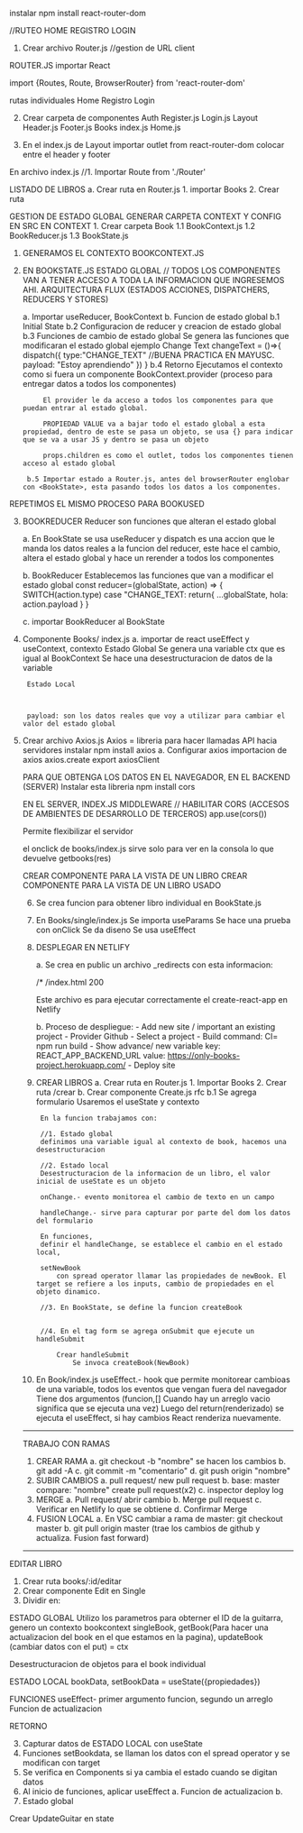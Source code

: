 instalar npm install react-router-dom

//RUTEO
HOME
REGISTRO
LOGIN


1. Crear archivo Router.js //gestion de URL client

ROUTER.JS
importar React

import {Routes, Route, BrowserRouter} from 'react-router-dom'

rutas individuales
Home
Registro
Login

2. Crear carpeta de componentes
Auth
    Register.js
    Login.js
Layout
    Header.js
    Footer.js
Books
    index.js
Home.js

3. En el index.js de Layout
importar outlet from react-router-dom
colocar entre el header y footer


En archivo index.js
 //1. Importar Route from './Router'


LISTADO DE LIBROS
a. Crear ruta en Router.js 
    1. importar Books
    2. Crear ruta

GESTION DE ESTADO GLOBAL
GENERAR CARPETA CONTEXT Y CONFIG EN SRC
EN CONTEXT
    1. Crear carpeta Book
        1.1 BookContext.js
        1.2 BookReducer.js
        1.3 BookState.js

1. GENERAMOS EL CONTEXTO BOOKCONTEXT.JS
2. EN BOOKSTATE.JS
    ESTADO GLOBAL // TODOS LOS COMPONENTES VAN A TENER ACCESO A TODA LA INFORMACION QUE INGRESEMOS AHI.
    ARQUITECTURA FLUX (ESTADOS ACCIONES, DISPATCHERS, REDUCERS Y STORES)

    a. Importar useReducer, BookContext
    b. Funcion de estado global
        b.1 Initial State
        b.2 Configuracion de reducer y creacion de estado global
        b.3 Funciones de cambio de estado global
        Se genera las funciones que modificaran el estado global ejemplo Change Text
        changeText = ()=>{
            dispatch({
                type:"CHANGE_TEXT" //BUENA PRACTICA EN MAYUSC.
                payload: "Estoy aprendiendo"
            })
        }
        b.4 Retorno
            Ejecutamos el contexto como si fuera un componente BookContext.provider (proceso para entregar datos a todos los componentes)
            
            El provider le da acceso a todos los componentes para que puedan entrar al estado global.
            
            PROPIEDAD VALUE va a bajar todo el estado global a esta propiedad, dentro de este se pasa un objeto, se usa {} para indicar que se va a usar JS y dentro se pasa un objeto

            props.children es como el outlet, todos los componentes tienen acceso al estado global

        b.5 Importar estado a Router.js, antes del browserRouter englobar con <BookState>, esta pasando todos los datos a los componentes.

REPETIMOS EL MISMO PROCESO PARA BOOKUSED


3. BOOKREDUCER
   Reducer son funciones que alteran el estado global

    a. En BookState se usa useReducer y dispatch es una accion que le manda los datos reales a la funcion del reducer, este hace el cambio, altera el estado global y hace un rerender a todos los componentes

    b. BookReducer
    Establecemos las funciones que van a modificar el estado global
    const reducer=(globalState, action) => { 
        SWITCH(action.type)
            case "CHANGE_TEXT:
            return{
                ...globalState,
                hola: action.payload
            }        }

    c. importar BookReducer al BookState

4. Componente Books/ index.js
    a. importar de react useEffect y useContext, contexto
        Estado Global
        Se genera una variable ctx que es igual al BookContext
        Se hace una desestructuracion de datos de la variable

        Estado Local



        payload: son los datos reales que voy a utilizar para cambiar el valor del estado global

5. Crear archivo Axios.js
    Axios = libreria para hacer llamadas API hacia servidores
    instalar npm install axios
    a. Configurar axios
        importacion de axios
        axios.create
        export axiosClient

    PARA QUE OBTENGA LOS DATOS EN EL NAVEGADOR, EN EL BACKEND (SERVER) Instalar esta libreria npm install cors

    EN EL SERVER, INDEX.JS MIDDLEWARE
    // HABILITAR CORS (ACCESOS DE AMBIENTES DE DESARROLLO DE TERCEROS)
   app.use(cors())
   
   Permite flexibilizar el servidor

   el onclick de books/index.js sirve solo para ver en la consola lo que devuelve getbooks(res)

   CREAR COMPONENTE PARA LA VISTA DE UN LIBRO
   CREAR COMPONENTE PARA LA VISTA DE UN LIBRO USADO

   6. Se crea funcion para obtener libro individual en BookState.js

   7. En Books/single/index.js
    Se importa useParams
    Se hace una prueba con onClick
    Se da diseno
    Se usa useEffect

    8. DESPLEGAR EN NETLIFY
    
        a. Se crea en public un archivo _redirects con esta informacion:
    
        /*  /index.html  200

        Este archivo es para ejecutar correctamente el create-react-app en Netlify

        b. Proceso de despliegue:
            - Add new site / important an existing project
            - Provider Github
            - Select a project
            - Build command: CI= npm run build
            - Show advance/ new variable
                key: REACT_APP_BACKEND_URL
                value: https://only-books-project.herokuapp.com/
            - Deploy site

    9. CREAR LIBROS
        a. Crear ruta en Router.js 
            1. Importar Books
            2. Crear ruta /crear
        b. Crear componente Create.js
            rfc
            b.1 Se agrega formulario
            Usaremos el useState y contexto
            
            En la funcion trabajamos con:

            //1. Estado global
            definimos una variable igual al contexto de book, hacemos una desestructuracion

            //2. Estado local 
            Desestructuracion de la informacion de un libro, el valor inicial de useState es un objeto 

            onChange.- evento monitorea el cambio de texto en un campo 

            handleChange.- sirve para capturar por parte del dom los datos del formulario

            En funciones, 
            definir el handleChange, se establece el cambio en el estado local, 
            
            setNewBook
                con spread operator llamar las propiedades de newBook. El target se refiere a los inputs, cambio de propiedades en el objeto dinamico.

            //3. En BookState, se define la funcion createBook


            //4. En el tag form se agrega onSubmit que ejecute un handleSubmit

                Crear handleSubmit
                    Se invoca createBook(NewBook)

    10. En Book/index.js
        useEffect.- hook que permite monitorear cambioas de una variable, todos los eventos que vengan fuera del navegador
        Tiene dos argumentos (funcion,[] Cuando hay un arreglo vacio significa que se ejecuta una vez)
        Luego del return(renderizado) se ejecuta el useEffect, si hay cambios React renderiza nuevamente.
   

   ---------------------------------
   TRABAJO CON RAMAS
   1. CREAR RAMA
        a. git checkout -b "nombre"
            se hacen los cambios
        b. git add -A
        c. git commit -m "comentario"
        d. git push origin "nombre"
    2. SUBIR CAMBIOS
        a. pull request/ new pull request
        b. base: master   compare: "nombre"  create pull request(x2)
        c. inspector deploy log
    3. MERGE
        a. Pull request/ abrir cambio
        b. Merge pull request
        c. Verificar en Netlify lo que se obtiene
        d. Confirmar Merge
    4. FUSION LOCAL
        a. En VSC cambiar a rama de master: git checkout master
        b. git pull origin master (trae los cambios de github y actualiza. Fusion fast forward)
    
    ---------------------------------
EDITAR LIBRO

1. Crear ruta books/:id/editar
2. Crear componente Edit en Single
3. Dividir en:

ESTADO GLOBAL
Utilizo los parametros para obterner el ID de la guitarra, genero un contexto bookcontext
singleBook, getBook(Para hacer una actualizacion del book en el que estamos en la pagina), updateBook (cambiar datos con el put) = ctx

Desestructuracion de objetos para el book individual

ESTADO LOCAL
bookData, setBookData = useState({propiedades})

FUNCIONES
useEffect- primer argumento funcion, segundo un arreglo
    Funcion de actualizacion

RETORNO




3. Capturar datos de ESTADO LOCAL con useState
4. Funciones setBookdata, se llaman los datos con el spread operator y se modifican con target
5. Se verifica en Components si ya cambia el estado cuando se digitan datos
6. Al inicio de funciones, aplicar useEffect
    a. Funcion de actualizacion
    b. 
7. Estado global   




Crear UpdateGuitar en state


       